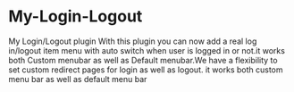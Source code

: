 My-Login-Logout
===============

My Login/Logout plugin With this plugin you can now add a real log in/logout item menu with auto switch when user is logged in or not.it works both Custom menubar as well as Default menubar.We have a flexibility to set custom redirect pages for login as well as logout.  it works both custom menu bar as well as default menu bar
